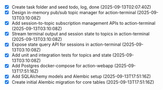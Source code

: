 - [x] Create task folder and seed todo, log, done (2025-09-13T02:07:40Z)
- [x] Design in-memory pub/sub topic manager for action-terminal (2025-09-13T03:10:08Z)
- [x] Add session-to-topic subscription management APIs to action-terminal (2025-09-13T03:10:08Z)
- [x] Stream terminal output and session state to topics in action-terminal (2025-09-13T03:10:08Z)
- [x] Expose state query API for sessions in action-terminal (2025-09-13T03:10:08Z)
- [x] Add unit and integration tests for topics and state (2025-09-13T03:10:08Z)
- [x] Add Postgres docker-compose for action-webapp (2025-09-13T17:51:16Z)
- [x] Add SQLAlchemy models and Alembic setup (2025-09-13T17:51:16Z)
- [x] Create initial Alembic migration for core tables (2025-09-13T17:51:16Z)
